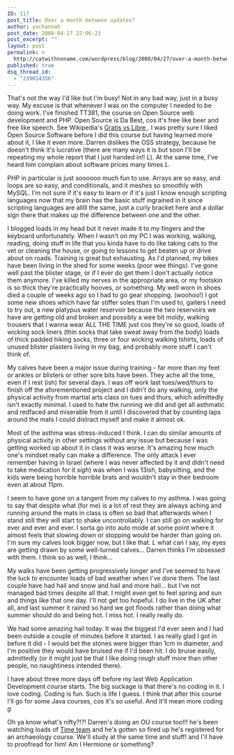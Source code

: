 ```yaml
---
ID: 117
post_title: Over a month between updates?
author: yochannah
post_date: 2008-04-27 22:06:23
post_excerpt: ""
layout: post
permalink: >
  http://catwithnoname.com/wordpress/blog/2008/04/27/over-a-month-between-updates/
published: true
dsq_thread_id:
  - "239014356"
---
```

That's not the way I'd like but I'm busy! Not in any bad way, just in a busy way. My excuse is that whenever I was on the computer I needed to be doing work. I've finished TT381, the course on Open Source web development and PHP. Open Source is Da Best, cos it's free like beer and free like speech. See Wikipedia's <a href="http://en.wikipedia.org/wiki/Libre#Libre"> Gratis vs Libre </a>. I was pretty sure I liked Open Source Software before I did this course but having learned more about it, I like it even more. Darren dislikes the OSS strategy, because he doesn't think it's lucrative (there are many ways it is but soon I'll be repeating my whole report that I just handed in!! *L*). At the same time, I've heard him complain about software prices many times *L*. 

PHP in particular is just soooooo much fun to use. Arrays are so easy, and loops are so easy, and conditionals, and it meshes so smoothly with MySQL. I'm not sure if it's easy to learn or if it's just I know enough scripting languages now that my brain has the basic stuff ingrained in it since scripting languages are alllll the same, just a curly bracket here and a dollar sign there that makes up the difference between one and the other. 

I blogged loads in my head but it never made it to my fingers and the keyboard unfortunately. When I wasn't on my PC I was working, walking, reading, doing stuff in life that you kinda have to do like taking cats to the vet or cleaning the house, or going to lessons to get beaten up or drive about on roads.     Training is great but exhausting. As I'd planned, my bikes have been living in the shed for some weeks (poor wee things). I've gone well past the blister stage, or if I ever do get them I don't actually notice them anymore. I've killed my nerves in the appropriate area, or my footskin is so thick they're practically hooves, or something. My well worn in shoes died a couple of weeks ago so I had to go gear shopping. (woohoo!) I got some new shoes which have far stiffer soles than I'm used to, gaiters I need to try out, a new platypus water reservoir because the two reservoirs we have are getting old and broken and possibly a wee bit moldy, walking trousers that I wanna wear ALL THE TIME just cos they're so good, loads of wicking sock liners (thin  socks that take sweat away from the body) loads of thick padded hiking socks, three or four wicking walking tshirts, loads of unused blister plasters living in my bag, and probably more stuff I can't think of. 

My calves have been a major issue during training - far more than my feet or ankles or blisters or other sore bits have been. They ache all the time, even if I rest (ish) for several days. I was off work last tues/wed/thurs to finish off the aforementioned project and I didn't do any walking, only the physical activity from martial arts class on tues and thurs, which admittedly isn't exactly minimal. I used to hate the running we did and get all asthmatic and redfaced and miserable from it until I discovered that by counting laps around the mats I could distract myself and make it almost ok. 

Most of the asthma was stress-induced I think. I can do similar amounts of physical activity in other settings without any issue but because I was getting worked up about it in class it was worse. It's amazing how much one's mindset really can make a difference. The only attack I ever remember having in Israel (where I was never affected by it and didn't need to take medication for it *sigh*) was when I was 13ish, babysitting, and the kids were being horrible horrible brats and wouldn't stay in their bedroom even at about 11pm. 

I seem to have gone on a tangent from my calves to my asthma. I was going to say that despite what (for me) is a lot of rest they are always aching and running around the mats in class is often so bad that afterwards when I stand still they will start to shake uncontrollably. I can still go on walking for ever and ever and ever. I sorta go into auto mode at some point where it almost feels that slowing down or stopping would be harder than going on. I'm sure my calves look bigger now, but I like that. *L* what can I say, my eyes are getting drawn by some well-turned calves... Darren thinks I'm obsessed with them. I think so as well, I think...

My walks have been getting progressively longer and I've seemed to have the luck to encounter loads of bad weather when I've done them. The last couple have had hail and snow and hail and more hail...  but I've not managed bad times despite all that. I might even get to feel spring and sun and things like that one day. I'll not get too hopeful. I do live in the UK after all, and last summer it rained so hard we got floods rather than doing what summer should do and being hot. I miss hot. I really really do. 

We had some amazing hail today. It was the biggest I'd ever seen and I had been outside a couple of minutes before it started. I as really glad I got in before it did - I would bet the stones were bigger than 1cm in diameter, and I'm positive they would have bruised me if I'd been hit. I do bruise easily, admittedly (or it might just be that I like doing rough stuff more than other people, no naughtiness intended there). 

I have about three more days off before my last Web Application Development course starts. The big suckage is that there's no coding in it. I love coding. Coding is fun. Such is life I guess. I think that after this course I'll go for some Java courses, cos it's so useful. And it'll mean more coding *g*

Oh ya know what's nifty?!?! Darren's doing an OU course too!!! he's been watching loads of <a href="http://www.channel4.com/history/microsites/T/timeteam/">Time team</a> and he's gotten so fired up he's registered for an archaeology course. We'll study at the same time and stuff! and I'll have to proofread for him! Am I Hermione or something?